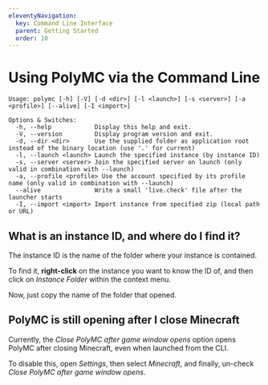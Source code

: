```yaml
---
eleventyNavigation:
  key: Command Line Interface
  parent: Getting Started
  order: 10
---
```


# Using PolyMC via the Command Line

```
Usage: polymc [-h] [-V] [-d <dir>] [-l <launch>] [-s <server>] [-a <profile>] [--alive] [-I <import>]

Options & Switches:
  -h, --help            Display this help and exit.
  -V, --version         Display program version and exit.
  -d, --dir <dir>       Use the supplied folder as application root instead of the binary location (use '.' for current)
  -l, --launch <launch> Launch the specified instance (by instance ID)
  -s, --server <server> Join the specified server on launch (only valid in combination with --launch)
  -a, --profile <profile> Use the account specified by its profile name (only valid in combination with --launch)
  --alive               Write a small 'live.check' file after the launcher starts
  -I, --import <import> Import instance from specified zip (local path or URL)
```
  
  ## What is an instance ID, and where do I find it?
  
  The instance ID is the name of the folder where your instance is contained.
  
  To find it, **right-click** on the instance you want to know the ID of, and then click on *Instance Folder* within the context menu. 
  
  Now, just copy the name of the folder that opened.
  
  ## PolyMC is still opening after I close Minecraft
  
  Currently, the *Close PolyMC after game window opens* option opens PolyMC after closing Minecraft, even when launched from the CLI.
  
  To disable this, open *Settings*, then select *Minecraft*, and finally, un-check *Close PolyMC after game window opens*.
